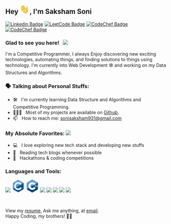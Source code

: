 ## Hey <img alt="Hi" src="./Hi.gif" width="30px" height="30px" />, I'm Saksham Soni

[![Linkedin Badge](https://img.shields.io/badge/LinkedIn-0077B5?style=for-the-badge&logo=linkedin&logoColor=white)](https://www.linkedin.com/in/saksham-soni-5649a2192/)
[![LeetCode Badge](https://img.shields.io/badge/-LeetCode-FFA116?style=for-the-badge&logo=LeetCode&logoColor=black)](https://leetcode.com/sakshams23/)
[![CodeChef Badge](https://img.shields.io/badge/Codechef-%23B92B27.svg?&style=for-the-badge&logo=Codechef&logoColor=white)](https://www.codechef.com/users/sakshams23)
[![CodeChef Badge](https://img.shields.io/badge/Codeforces-%23B92B27.svg?&style=for-the-badge&logo=Codeforces&logoColor=white)](https://codeforces.com/profile/sakshams23)


### Glad to see you here! &nbsp; ![](https://komarev.com/ghpvc/?username=sakshams23&label=Profile%20views&color=0e75b6&style=flat-square)
I'm a Competitive Programmer, I always Enjoy discovering new exciting technologies, automating things, and finding solutions to things using technology. I'm currently into Web Development 🕸️ and working on my Data Structures and Algorithms.
### 🗣 Talking about Personal Stuffs:

- 🛠 &nbsp; I'm currently learning Data Structure and Algorithms and Competitive Programming.
- 👨🏻‍💻 &nbsp; Most of my projects are available on [Github](https://github.com/sakshams23).
- 📫 &nbsp; How to reach me: sonisaksham931@gmail.com


### My Absolute Favorites: <img src="https://media.giphy.com/media/mGcNjsfWAjY5AEZNw6/giphy.gif" width="40">

- 💻 &nbsp; I love exploring new tech stack and developing new stuffs
- 📰 &nbsp; Reading tech blogs whenever possible
- 🍕 &nbsp; Hackathons & coding competitions

### Languages and Tools:
<code><img width="4%" src="https://www.vectorlogo.zone/logos/w3_html5/w3_html5-icon.svg"></code>
<code><img src="https://raw.githubusercontent.com/devicons/devicon/master/icons/c/c-original.svg" alt="c" width="40" height="40"/></code>
<code><img src="https://raw.githubusercontent.com/devicons/devicon/master/icons/cplusplus/cplusplus-original.svg" alt="cplusplus" width="40" height="40"/></code>
<code><img width="4%" src="https://www.vectorlogo.zone/logos/visualstudio_code/visualstudio_code-icon.svg"></code>
<code><img width="4%" src="https://www.vectorlogo.zone/util/preview.html?image=/logos/java/java-icon.svg"></code>
<code><img width="4%" src="https://www.vectorlogo.zone/util/preview.html?image=/logos/python/python-icon.svg"></code>
<code><img width="4%" src="https://www.vectorlogo.zone/util/preview.html?image=/logos/github/github-tile.svg"></code>
<code><img width="4%" src="https://www.vectorlogo.zone/util/preview.html?image=/logos/w3_css/w3_css-official.svg"></code>

<code><img width="4%" src=""></code>






View my [resume](https://drive.google.com/file/d/1f5m-HsDxbbHHCrG9aD1VHMft4zhmVm3g/view?usp=sharing),
Ask me anything, at [email](mailto:sonisaksham931@gmail.com).
<br>
Happy Coding, my brothers! 💪🏽 <br>
